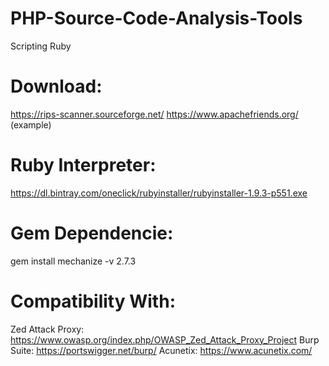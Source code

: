 # PHP-Source-Code-Analysis-Tools
Scripting Ruby

# Download:
https://rips-scanner.sourceforge.net/
https://www.apachefriends.org/ (example)

# Ruby Interpreter: 
https://dl.bintray.com/oneclick/rubyinstaller/rubyinstaller-1.9.3-p551.exe
# Gem Dependencie: 
gem install mechanize -v 2.7.3

# Compatibility With:
Zed Attack Proxy: https://www.owasp.org/index.php/OWASP_Zed_Attack_Proxy_Project
Burp Suite: https://portswigger.net/burp/
Acunetix: https://www.acunetix.com/
